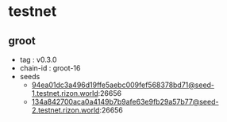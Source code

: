# testnet

## groot

- tag : v0.3.0
- chain-id : groot-16
- seeds
    - 94ea01dc3a496d19ffe5aebc009fef568378bd71@seed-1.testnet.rizon.world:26656
    - 134a842700aca0a4149b7b9afe63e9fb29a57b77@seed-2.testnet.rizon.world:26656 
